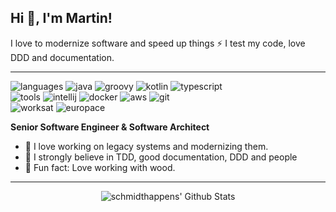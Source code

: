 ## Hi 👋, I'm Martin! &nbsp;&nbsp; 
I love to modernize software and speed up things ⚡ I test my code, love DDD and documentation.

----

![languages](https://img.shields.io/static/v1?label=&message=languages:&color=3e5066&style=flat-square)
![java](https://img.shields.io/static/v1?logo=java&label=&message=java&color=DDD&logoColor=3e5066&style=flat-square&link=)
![groovy](https://img.shields.io/static/v1?logo=apache-groovy&label=&message=groovy&color=DDD&logoColor=3e5066&style=flat-square)
![kotlin](https://img.shields.io/static/v1?logo=kotlin&label=&message=kotlin&color=DDD&style=flat-square)
![typescript](https://img.shields.io/static/v1?logo=typescript&label=&message=typescript&color=DDD&style=flat-square) \
![tools](https://img.shields.io/static/v1?label=&message=tools:&color=ffdc86&style=flat-square)
![intellij](https://img.shields.io/static/v1?logo=intellij-idea&label=&message=intellij-idea&color=DDD&logoColor=3e5066&style=flat-square)
![docker](https://img.shields.io/static/v1?logo=docker&label=&message=docker&color=DDD&style=flat-square)
![aws](https://img.shields.io/static/v1?logo=amazon-aws&label=&message=amazon-aws&color=DDD&logoColor=3e5066&style=flat-square)
![git](https://img.shields.io/static/v1?logo=git&label=&message=git&color=DDD&logoColor=3e5066&style=flat-square) \
![worksat](https://img.shields.io/static/v1?label=&message=works@:&color=ed7455&style=flat-square)
![europace](https://img.shields.io/static/v1?label=&message=europace&color=DDD&logoColor=3e5066&style=flat-square)

**Senior Software Engineer & Software Architect** 

- 🔭 I love working on legacy systems and modernizing them.
- 🌱 I strongly believe in TDD, good documentation, DDD and people
- 🌲 Fun fact: Love working with wood.

----

<div style="text-align:center"><img align="center" alt="schmidthappens' Github Stats" src="https://github-readme-stats.vercel.app/api?username=schmidthappens&show_icons=true&hide_border=true" /></div>
